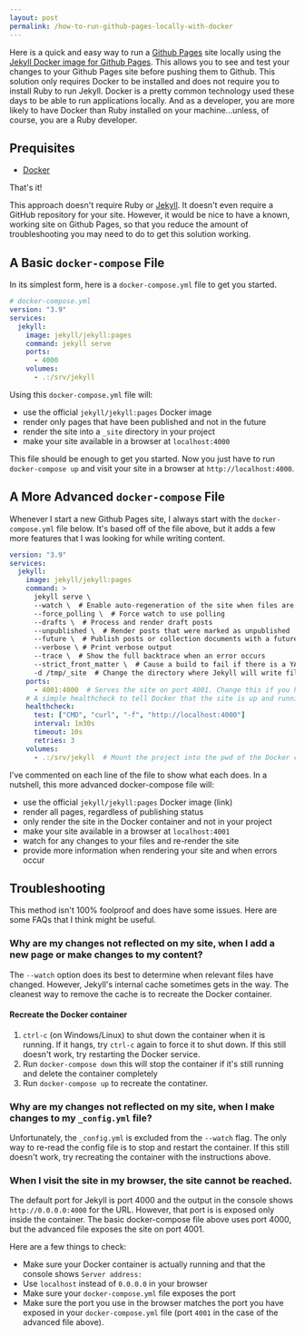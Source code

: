 ```yaml
---
layout: post
permalink: /how-to-run-github-pages-locally-with-docker
---
```


Here is a quick and easy way to run a [Github Pages](https://pages.github.com/) site locally using the [Jekyll Docker image for Github Pages](https://hub.docker.com/r/jekyll/jekyll/tags?name=pages&page=1&ordering=last_updated). This allows you to see and test your changes to your Github Pages site before pushing them to Github. This solution only requires Docker to be installed and does not require you to install Ruby to run Jekyll. Docker is a pretty common technology used these days to be able to run applications locally. And as a developer, you are more likely to have Docker than Ruby installed on your machine...unless, of course, you are a Ruby developer.

## Prequisites
- [Docker](https://www.docker.com/products/personal)

That's it!

This approach doesn't require Ruby or [Jekyll](https://jekyllrb.com/). It doesn't even require a GitHub repository for your site. However, it would be nice to have a known, working site on Github Pages, so that you reduce the amount of troubleshooting you may need to do to get this solution working.

## A Basic `docker-compose` File
In its simplest form, here is a `docker-compose.yml` file to get you started.

```yaml
# docker-compose.yml
version: "3.9"
services:
  jekyll:
    image: jekyll/jekyll:pages
    command: jekyll serve
    ports:
      - 4000
    volumes:
      - .:/srv/jekyll
```

Using this `docker-compose.yml` file will:
- use the official `jekyll/jekyll:pages` Docker image
- render only pages that have been published and not in the future
- render the site into a `_site` directory in your project
- make your site available in a browser at `localhost:4000`

This file should be enough to get you started. Now you just have to run `docker-compose up` and visit your site in a browser at `http://localhost:4000`.

## A More Advanced `docker-compose` File
Whenever I start a new Github Pages site, I always start with the `docker-compose.yml` file below. It's based off of the file above, but it adds a few more features that I was looking for while writing content.

```yaml
version: "3.9"
services:
  jekyll:
    image: jekyll/jekyll:pages
    command: >
      jekyll serve \
      --watch \  # Enable auto-regeneration of the site when files are modified.
      --force_polling \  # Force watch to use polling
      --drafts \  # Process and render draft posts
      --unpublished \  # Render posts that were marked as unpublished
      --future \  # Publish posts or collection documents with a future date
      --verbose \ # Print verbose output
      --trace \  # Show the full backtrace when an error occurs
      --strict_front_matter \  # Cause a build to fail if there is a YAML syntax error in a page's front matter
      -d /tmp/_site  # Change the directory where Jekyll will write files
    ports:
      - 4001:4000  # Serves the site on port 4001. Change this if you have other apps running on that port
    # A simple healthcheck to tell Docker that the site is up and running
    healthcheck:
      test: ["CMD", "curl", "-f", "http://localhost:4000"]
      interval: 1m30s
      timeout: 10s
      retries: 3
    volumes:
      - .:/srv/jekyll  # Mount the project into the pwd of the Docker container
```

I've commented on each line of the file to show what each does. In a nutshell, this more advanced docker-compose file will:
- use the official `jekyll/jekyll:pages` Docker image (link)
- render all pages, regardless of publishing status
- only render the site in the Docker container and not in your project
- make your site available in a browser at `localhost:4001`
- watch for any changes to your files and re-render the site
- provide more information when rendering your site and when errors occur

## Troubleshooting
This method isn't 100% foolproof and does have some issues. Here are some FAQs that I think might be useful.

### Why are my changes not reflected on my site, when I add a new page or make changes to my content?
The `--watch` option does its best to determine when relevant files have changed. However, Jekyll's internal cache sometimes gets in the way. The cleanest way to remove the cache is to recreate the Docker container.

#### Recreate the Docker container
1. `ctrl-c` (on Windows/Linux) to shut down the container when it is running. If it hangs, try `ctrl-c` again to force it to shut down. If this still doesn't work, try restarting the Docker service.
2. Run `docker-compose down` this will stop the container if it's still running and delete the container completely
3. Run `docker-compose up` to recreate the contatiner.

### Why are my changes not reflected on my site, when I make changes to my `_config.yml` file?
Unfortunately, the `_config.yml` is excluded from the `--watch` flag. The only way to re-read the config file is to stop and restart the container. If this still doesn't work, try recreating the container with the instructions above.

### When I visit the site in my browser, the site cannot be reached.
The default port for Jekyll is port 4000 and the output in the console shows `http://0.0.0.0:4000` for the URL. However, that port is is exposed only inside the container. The basic docker-compose file above uses port 4000, but the advanced file exposes the site on port 4001.

Here are a few things to check:
- Make sure your Docker container is actually running and that the console shows `Server address: `
- Use `localhost` instead of `0.0.0.0` in your browser
- Make sure your `docker-compose.yml` file exposes the port
- Make sure the port you use in the browser matches the port you have exposed in your `docker-compose.yml` file (port `4001` in the case of the advanced file above).
